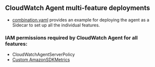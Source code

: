 ## CloudWatch Agent multi-feature deployments

* [combination.yaml](combination.yaml) provides an example for deploying the agent as a Sidecar to set up all the individual features.

### IAM permissions required by CloudWatch Agent for all features:
* CloudWatchAgentServerPolicy
* [Custom AmazonSDKMetrics](https://docs.aws.amazon.com/AmazonCloudWatch/latest/monitoring/Set-IAM-Permissions-For-SDK-Metrics.html)